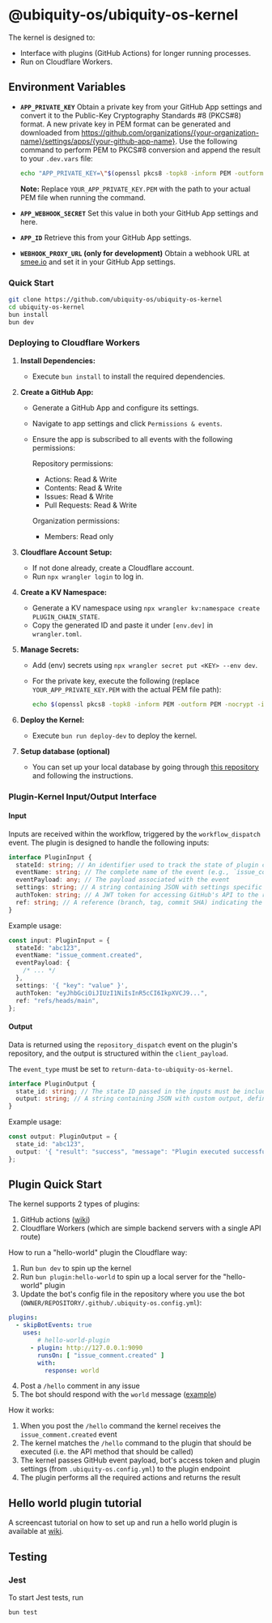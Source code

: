 # @ubiquity-os/ubiquity-os-kernel

The kernel is designed to:

- Interface with plugins (GitHub Actions) for longer running processes.
- Run on Cloudflare Workers.

## Environment Variables

- **`APP_PRIVATE_KEY`**
  Obtain a private key from your GitHub App settings and convert it to the Public-Key Cryptography Standards #8 (PKCS#8) format. A new private key in PEM format can be generated and downloaded from https://github.com/organizations/{your-organization-name}/settings/apps/{your-github-app-name}. Use the following command to perform PEM to PKCS#8 conversion and append the result to your `.dev.vars` file:

  ```sh
  echo "APP_PRIVATE_KEY=\"$(openssl pkcs8 -topk8 -inform PEM -outform PEM -nocrypt -in YOUR_APP_PRIVATE_KEY.PEM | awk 'BEGIN{ORS="\\n"} 1')\"" >> .dev.vars
  ```

  **Note:** Replace `YOUR_APP_PRIVATE_KEY.PEM` with the path to your actual PEM file when running the command.

- **`APP_WEBHOOK_SECRET`**
  Set this value in both your GitHub App settings and here.

- **`APP_ID`**
  Retrieve this from your GitHub App settings.

- **`WEBHOOK_PROXY_URL` (only for development)**
  Obtain a webhook URL at [smee.io](https://smee.io/) and set it in your GitHub App settings.

### Quick Start

```bash
git clone https://github.com/ubiquity-os/ubiquity-os-kernel
cd ubiquity-os-kernel
bun install
bun dev
```

### Deploying to Cloudflare Workers

1. **Install Dependencies:**

   - Execute `bun install` to install the required dependencies.

2. **Create a GitHub App:**

   - Generate a GitHub App and configure its settings.
   - Navigate to app settings and click `Permissions & events`.
   - Ensure the app is subscribed to all events with the following permissions:

     Repository permissions:

     - Actions: Read & Write
     - Contents: Read & Write
     - Issues: Read & Write
     - Pull Requests: Read & Write

     Organization permissions:

     - Members: Read only

3. **Cloudflare Account Setup:**

   - If not done already, create a Cloudflare account.
   - Run `npx wrangler login` to log in.

4. **Create a KV Namespace:**

   - Generate a KV namespace using `npx wrangler kv:namespace create PLUGIN_CHAIN_STATE`.
   - Copy the generated ID and paste it under `[env.dev]` in `wrangler.toml`.

5. **Manage Secrets:**

   - Add (env) secrets using `npx wrangler secret put <KEY> --env dev`.
   - For the private key, execute the following (replace `YOUR_APP_PRIVATE_KEY.PEM` with the actual PEM file path):

     ```sh
     echo $(openssl pkcs8 -topk8 -inform PEM -outform PEM -nocrypt -in YOUR_APP_PRIVATE_KEY.PEM) | npx wrangler secret put APP_PRIVATE_KEY --env dev
     ```

6. **Deploy the Kernel:**
   - Execute `bun run deploy-dev` to deploy the kernel.

7. **Setup database (optional)**
   - You can set up your local database by going through [this repository](https://github.com/ubiquity-os/database) and following the instructions.

### Plugin-Kernel Input/Output Interface

#### Input

Inputs are received within the workflow, triggered by the `workflow_dispatch` event. The plugin is designed to handle the following inputs:

```typescript
interface PluginInput {
  stateId: string; // An identifier used to track the state of plugin chain execution in Cloudflare KV
  eventName: string; // The complete name of the event (e.g., `issue_comment.created`)
  eventPayload: any; // The payload associated with the event
  settings: string; // A string containing JSON with settings specific to your plugin
  authToken: string; // A JWT token for accessing GitHub's API to the repository where the event occurred
  ref: string; // A reference (branch, tag, commit SHA) indicating the version of the plugin to be utilized
}
```

Example usage:

```typescript
const input: PluginInput = {
  stateId: "abc123",
  eventName: "issue_comment.created",
  eventPayload: {
    /* ... */
  },
  settings: '{ "key": "value" }',
  authToken: "eyJhbGciOiJIUzI1NiIsInR5cCI6IkpXVCJ9...",
  ref: "refs/heads/main",
};
```

#### Output

Data is returned using the `repository_dispatch` event on the plugin's repository, and the output is structured within the `client_payload`.

The `event_type` must be set to `return-data-to-ubiquity-os-kernel`.

```typescript
interface PluginOutput {
  state_id: string; // The state ID passed in the inputs must be included here
  output: string; // A string containing JSON with custom output, defined by the plugin itself
}
```

Example usage:

```typescript
const output: PluginOutput = {
  state_id: "abc123",
  output: '{ "result": "success", "message": "Plugin executed successfully" }',
};
```

## Plugin Quick Start

The kernel supports 2 types of plugins:

1. GitHub actions ([wiki](https://github.com/ubiquity-os/ubiquity-os-kernel/wiki/How-it-works))
2. Cloudflare Workers (which are simple backend servers with a single API route)

How to run a "hello-world" plugin the Cloudflare way:

1. Run `bun dev` to spin up the kernel
2. Run `bun plugin:hello-world` to spin up a local server for the "hello-world" plugin
3. Update the bot's config file in the repository where you use the bot (`OWNER/REPOSITORY/.github/.ubiquity-os.config.yml`):

```yml
plugins:
  - skipBotEvents: true
    uses:
    	# hello-world-plugin
      - plugin: http://127.0.0.1:9090
        runsOn: [ "issue_comment.created" ]
        with:
          response: world
```

4. Post a `/hello` comment in any issue
5. The bot should respond with the `world` message ([example](https://github.com/rndquu-org/test-repo/issues/54#issuecomment-2149313139))

How it works:

1. When you post the `/hello` command the kernel receives the `issue_comment.created` event
2. The kernel matches the `/hello` command to the plugin that should be executed (i.e. the API method that should be called)
3. The kernel passes GitHub event payload, bot's access token and plugin settings (from `.ubiquity-os.config.yml`) to the plugin endpoint
4. The plugin performs all the required actions and returns the result

## Hello world plugin tutorial

A screencast tutorial on how to set up and run a hello world plugin is available at [wiki](https://github.com/ubiquity-os/ubiquity-os-kernel/wiki/Hello-world-plugin-onboarding-tutorial).

## Testing

### Jest

To start Jest tests, run

```shell
bun test
```
